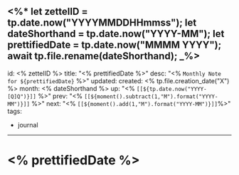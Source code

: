 <%*
	let zettelID = tp.date.now("YYYYMMDDHHmmss");
	let dateShorthand = tp.date.now("YYYY-MM");
	let prettifiedDate = tp.date.now("MMMM YYYY");
	await tp.file.rename(dateShorthand);
_%>
---
id: <% zettelID %>
title: "<% prettifiedDate %>"
desc: "<% `Monthly Note for ${prettifiedDate}` %>"
updated: 
created: <% tp.file.creation_date("X") %>
month: <% dateShorthand %>
up: "<% `[[${tp.date.now("YYYY-[Q]Q")}]]` %>"
prev: "<% `[[${moment().subtract(1,"M").format("YYYY-MM")}]]` %>"
next: "<% `[[${moment().add(1,"M").format("YYYY-MM")}]]`%>"
tags:
  - journal
---

# <% prettifiedDate %>